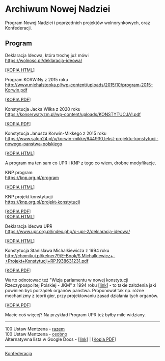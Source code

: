 # Archiwum Nowej Nadziei

Program Nowej Nadziei i poprzednich projektów wolnorynkowych, oraz Konfederacji.

## Program

Deklaracja Ideowa, która trochę już mówi  
https://wolnosc.pl/deklaracja-ideowa/

[[KOPIA HTML](/program/Deklaracja_ideowa_-_Partia_KORWiN.html)]

Program KORWiNy z 2015 roku  
http://www.michalstopka.pl/wp-content/uploads/2015/10/program-2015-Korwin.pdf

[[KOPIA PDF](/program/program-2015-Korwin.pdf)]


Konstytucja Jacka Wilka z 2020 roku  
https://konserwatyzm.pl/wp-content/uploads/KONSTYTUCJA1.pdf

[[KOPIA PDF](/program/KONSTYTUCJA1.pdf)]

Konstytucja Janusza Korwin-Mikkego z 2015 roku  
https://www.salon24.pl/u/korwin-mikke/644930,tekst-projektu-konstytucji-nowego-panstwa-polskiego

[[KOPIA HTML](/program/Konstytucja_Janusz_Korwin-Mikke.html)]


A program ma ten sam co UPR i KNP z tego co wiem, drobne modyfikacje.

KNP program  
https://knp.org.pl/program

[[KOPIA HTML](/program/Kongres_Nowej_Prawicy-program.html)]

KNP projekt konstytucji  
https://knp.org.pl/projekt-konstytucji

[[KOPIA PDF](/program/projekt-konstytucji-michalkiewicza.pdf)]  
[[KOPIA HTML](/program/Kongres_Nowej_Prawicy-konstytucja.html)]

Deklaracja ideowa UPR  
https://www.upr.org.pl/index.php/o-upr-2/deklaracja-ideowa/

[[KOPIA HTML](/program/Deklaracja_ideowa_-_Unia_Polityki_Realnej.html)]

Konstytucja Stanisława Michalkiewicza z 1994 roku  
http://chomikuj.pl/kelner79/E-Book/S.Michalkiewicz+-+Projekt+Konstytucji+RP,1938631231.pdf

[[KOPIA PDF](/program/S.Michalkiewicz_-_Projekt_Konstytucji_RP.pdf)]

Warto odnotować też "Wizja parlamentu w nowej konstytucji Rzeczypospolitej Polskiej - JKM" z 1994 roku [[link](https://lubimyczytac.pl/ksiazka/138387/wizja-parlamentu-w-nowej-konstytucji-rzeczypospolitej-polskiej)] - to takie założenia jaki powinien być porządek organów państwa. Proponował tak np. różne mechanizmy z teorii gier, przy projektowaniu zasad działania tych organów.

[[KOPIA PDF](/program/Wizja_parlamentu_w_nowej_konstytucji_Rzeczypospolitej_Polskiej_-_JKM.PDF)]

Macie coś więcej? Na przykład Program UPR też byłby mile widziany.

---

100 Ustaw Mentzena - [razem](100_Mentzena-razem.md)  
100 Ustaw Mentzena - [osobno](100_Mentzena-osobno.md)  
Alternatywna lista w Google Docs - [[link](https://docs.google.com/document/d/1ThSXcgK7BfkkvpQ-JrQCeP4iMAk6SwpEMRZC-aqNyAc/edit#)] | [[Kopia PDF](</Sto_Ustaw_Mentzena/100 ustaw Sławomira Mentzena - alternatywna lista.pdf>)]

---

[Konfederacja](Konfederacja.md)
